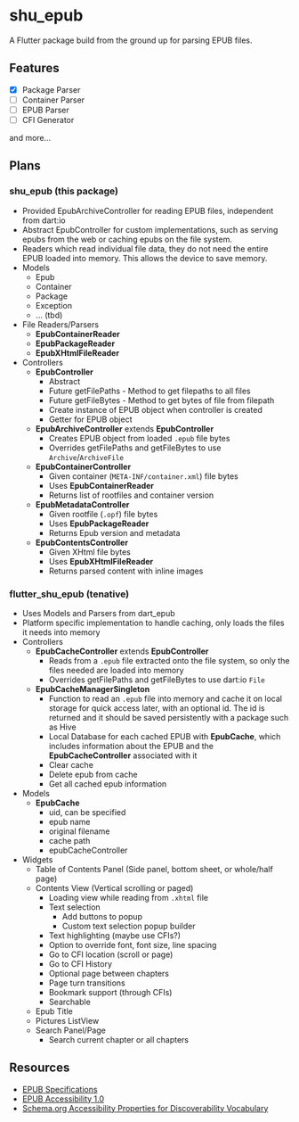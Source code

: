 # shu_epub

A Flutter package build from the ground up for parsing EPUB files.

## Features

* [x] Package Parser
* [ ] Container Parser
* [ ] EPUB Parser
* [ ] CFI Generator

and more...

## Plans

### shu_epub (this package)

* Provided EpubArchiveController for reading EPUB files, independent from dart:io
* Abstract EpubController for custom implementations, such as serving epubs from
the web or caching epubs on the file system.
* Readers which read individual file data, they do not need the entire
EPUB loaded into memory. This allows the device to save memory.
* Models
  * Epub
  * Container
  * Package
  * Exception
  * ... (tbd)
* File Readers/Parsers
  * **EpubContainerReader**
  * **EpubPackageReader**
  * **EpubXHtmlFileReader**
* Controllers
  * **EpubController**
    * Abstract
    * Future getFilePaths - Method to get filepaths to all files
    * Future getFileBytes - Method to get bytes of file from filepath
    * Create instance of EPUB object when controller is created
    * Getter for EPUB object
  * **EpubArchiveController** extends **EpubController**
    * Creates EPUB object from loaded `.epub` file bytes
    * Overrides getFilePaths and getFileBytes to use `Archive`/`ArchiveFile`
  * **EpubContainerController**
    * Given container (`META-INF/container.xml`) file bytes
    * Uses **EpubContainerReader**
    * Returns list of rootfiles and container version
  * **EpubMetadataController**
    * Given rootfile (`.opf`) file bytes
    * Uses **EpubPackageReader**
    * Returns Epub version and metadata
  * **EpubContentsController**
    * Given XHtml file bytes
    * Uses **EpubXHtmlFileReader**
    * Returns parsed content with inline images

### flutter_shu_epub (tenative)

* Uses Models and Parsers from dart_epub
* Platform specific implementation to handle caching, only loads the
files it needs into memory
* Controllers
  * **EpubCacheController** extends **EpubController**
    * Reads from a `.epub` file extracted onto the file system, so
    only the files needed are loaded into memory
    * Overrides getFilePaths and getFileBytes to use dart:io `File`
  * **EpubCacheManagerSingleton**
    * Function to read an `.epub` file into memory and
    cache it on local storage for quick access later, with an optional
    id. The id is returned and it should be saved persistently with
    a package such as Hive
    * Local Database for each cached EPUB with **EpubCache**, which includes
    information about the EPUB and the **EpubCacheController** associated
    with it
    * Clear cache
    * Delete epub from cache
    * Get all cached epub information
* Models
  * **EpubCache**
    * uid, can be specified
    * epub name
    * original filename
    * cache path
    * epubCacheController
* Widgets
  * Table of Contents Panel (Side panel, bottom sheet, or whole/half page)
  * Contents View (Vertical scrolling or paged)
    * Loading view while reading from `.xhtml` file
    * Text selection
      * Add buttons to popup
      * Custom text selection popup builder
    * Text highlighting (maybe use CFIs?)
    * Option to override font, font size, line spacing
    * Go to CFI location (scroll or page)
    * Go to CFI History
    * Optional page between chapters
    * Page turn transitions
    * Bookmark support (through CFIs)
    * Searchable
  * Epub Title
  * Pictures ListView
  * Search Panel/Page
    * Search current chapter or all chapters

## Resources

* [EPUB Specifications](http://idpf.org/epub/dir/)
* [EPUB Accessibility 1.0](http://idpf.org/epub/a11y/accessibility.html)
* [Schema.org Accessibility Properties for Discoverability Vocabulary](https://www.w3.org/2021/a11y-discov-vocab/latest/)
